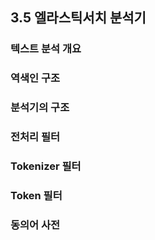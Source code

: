 ## 3.5 엘라스틱서치 분석기

### 텍스트 분석 개요

### 역색인 구조

### 분석기의 구조

### 전처리 필터

### Tokenizer 필터

### Token 필터

### 동의어 사전
